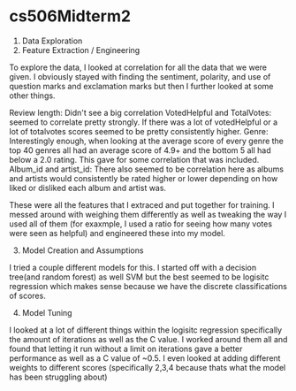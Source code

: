 # cs506Midterm2



1) Data Exploration 
2) Feature Extraction / Engineering

To explore the data, I looked at correlation for all the data that we were given. I obviously stayed with finding the sentiment, polarity, and use of question marks and exclamation marks but then I further looked at some other things.

Review length: Didn't see a big correlation
VotedHelpful and TotalVotes: seemed to correlate pretty strongly. If there was a lot of votedHelpful or a lot of totalvotes scores seemed to be pretty consistently higher.
Genre: Interestingly enough, when looking at the average score of every genre the top 40 genres all had an average score of 4.9+ and the bottom 5 all had below a 2.0 rating. This gave for some correlation that was included. 
Album_id and artist_id: There also seemed to be correlation here as albums and artists would consistently be rated higher or lower depending on how liked or disliked each album and artist was. 

These were all the features that I extraced and put together for training. I messed around with weighing them differently as well as tweaking the way I used all of them (for exaxmple, I used a ratio for seeing how many votes were seen as helpful) and engineered these into my model.

3) Model Creation and Assumptions

I tried a couple different models for this. I started off with a decision tree(and random forest) as well SVM but the best seemed to be logisitc regression which makes sense because we have the discrete classifications of scores.

4) Model Tuning

I looked at a lot of different things within the logisitc regression specifically the amount of iterations as well as the C value. I worked around them all and found that letting it run without a limit on iterations gave a better performance as well as a C value of ~0.5. I even looked at adding different weights to different scores (specifically 2,3,4 because thats what the model has been struggling about)